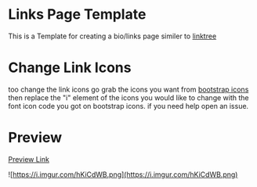 # Links Page Template
This is a Template for creating a bio/links page similer to [linktree](https://linktr.ee)

# Change Link Icons
too change the link icons go grab the icons you want from [bootstrap icons](https://icons.getbootstrap.com/) then replace the "i" element of the icons you would like to change with the font icon code you got on bootstrap icons. if you need help open an issue.

# Preview
[Preview Link](https://a53o.github.io/Links-Page-Template/)

![https://i.imgur.com/hKiCdWB.png](https://i.imgur.com/hKiCdWB.png)
